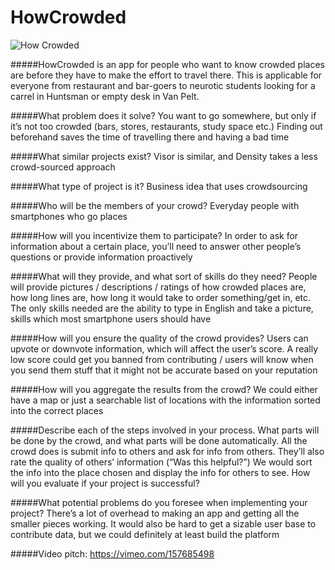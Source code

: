 # HowCrowded

![How Crowded](HowCrowded.png)

#####HowCrowded is an app for people who want to know crowded places are before they have to make the effort to travel there. This is applicable for everyone from restaurant and bar-goers to neurotic students looking for a carrel in Huntsman or empty desk in Van Pelt.

#####What problem does it solve?
You want to go somewhere, but only if it’s not too crowded (bars, stores, restaurants, study space etc.) Finding out beforehand saves the time of travelling there and having a bad time

#####What similar projects exist?
Visor is similar, and Density takes a less crowd-sourced approach

#####What type of project is it?
Business idea that uses crowdsourcing

#####Who will be the members of your crowd?
Everyday people with smartphones who go places

#####How will you incentivize them to participate?
In order to ask for information about a certain place, you’ll need to answer other people’s questions or provide information proactively

#####What will they provide, and what sort of skills do they need?
People will provide pictures / descriptions / ratings of how crowded places are, how long lines are, how long it would take to order something/get in, etc. The only skills needed are the ability to type in English and take a picture, skills which most smartphone users should have

#####How will you ensure the quality of the crowd provides?
Users can upvote or downvote information, which will affect the user’s score. A really low score could get you banned from contributing / users will know when you send them stuff that it might not be accurate based on your reputation

#####How will you aggregate the results from the crowd?
We could either have a map or just a searchable list of locations with the information sorted into the correct places

#####Describe each of the steps involved in your process. What parts will be done by the crowd, and what parts will be done automatically.
All the crowd does is submit info to others and ask for info from others. They’ll also rate the quality of others’ information (“Was this helpful?”) We would sort the info into the place chosen and display the info for others to see. 
How will you evaluate if your project is successful?

#####What potential problems do you foresee when implementing your project?
There’s a lot of overhead to making an app and getting all the smaller pieces working. It would also be hard to get a sizable user base to contribute data, but we could definitely at least build the platform

#####Video pitch:	https://vimeo.com/157685498
